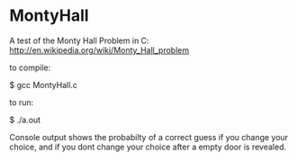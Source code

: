 # MontyHall
A test of the Monty Hall Problem in C: http://en.wikipedia.org/wiki/Monty_Hall_problem

to compile:

$ gcc MontyHall.c

to run:

$ ./a.out

Console output shows the probabilty of a correct guess if you change your choice, and if you dont change your choice after a empty door is revealed.

